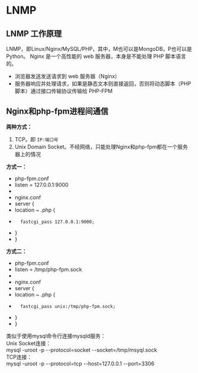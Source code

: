 # LNMP

## LNMP 工作原理
LNMP，即Linux/Nginx/MySQL/PHP，其中，M也可以是MongoDB，P也可以是Python。
Nginx 是一个高性能的 web 服务器，本身是不能处理 PHP 脚本语言的。
- 浏览器发送发送请求到 web 服务器（Nginx）
- 服务器响应并处理请求，如果是静态文本则直接返回，否则将动态脚本（PHP 脚本）通过接口传输协议传输给 PHP-FPM


## Nginx和php-fpm进程间通信   
**两种方式：**   
1. TCP。即 `IP:端口号` 
2. Unix Domain Socket。不经网络，只能处理Nginx和php-fpm都在一个服务器上的情况   

**方式一：**   
- php-fpm.conf
- listen = 127.0.0.1:9000   
- 
- nginx.conf   
- server {
- 	location ~ \.php {
- 		fastcgi_pass 127.0.0.1:9000;
- 	}
- }   

**方式二：**   
- php-fpm.conf   
- listen = /tmp/php-fpm.sock   
- 
- nginx.conf   
- server {
-	location ~ \.php {
-		fastcgi_pass unix:/tmp/php-fpm.sock;
-	}
- }

类似于使用mysql命令行连接mysqld服务：   
Unix Socket连接：   
mysql -uroot -p --protocol=socket --socket=/tmp/msyql.sock   
TCP连接：   
mysql -uroot -p --protocol=tcp --host=127.0.0.1 --port=3306   



